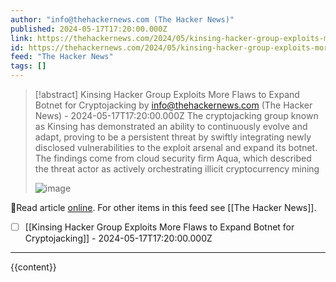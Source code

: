 ```yaml
---
author: "info@thehackernews.com (The Hacker News)"
published: 2024-05-17T17:20:00.000Z
link: https://thehackernews.com/2024/05/kinsing-hacker-group-exploits-more.html
id: https://thehackernews.com/2024/05/kinsing-hacker-group-exploits-more.html
feed: "The Hacker News"
tags: []
---
```

> [!abstract] Kinsing Hacker Group Exploits More Flaws to Expand Botnet for Cryptojacking by info@thehackernews.com (The Hacker News) - 2024-05-17T17:20:00.000Z
> The cryptojacking group known as Kinsing has demonstrated an ability to continuously evolve and adapt, proving to be a persistent threat by swiftly integrating newly disclosed vulnerabilities to the exploit arsenal and expand its botnet. The findings come from cloud security firm Aqua, which described the threat actor as actively orchestrating illicit cryptocurrency mining
>
> ![image](https://blogger.googleusercontent.com/img/b/R29vZ2xl/AVvXsEhI4mP8B96EWYEiuIhr6QfWevzBBDrF1MExz8DaxQyyFW5Xi8oI5PbXBXtS9s2pHFVphKGD-17WDofzuHK0yqCr6pZ6wlGEPnWXEpVl8O5bynP0-n-wITgskYUjgHq5TqJp0XGOSm9hW1oAmzlsRdvXHciMXmnCjotvoj0Tugvqgcu4fvm_4WwFVgZxLgaJ/s1600/victim.png)

🔗Read article [online](https://thehackernews.com/2024/05/kinsing-hacker-group-exploits-more.html). For other items in this feed see [[The Hacker News]].

- [ ] [[Kinsing Hacker Group Exploits More Flaws to Expand Botnet for Cryptojacking]] - 2024-05-17T17:20:00.000Z
- - -
{{content}}
